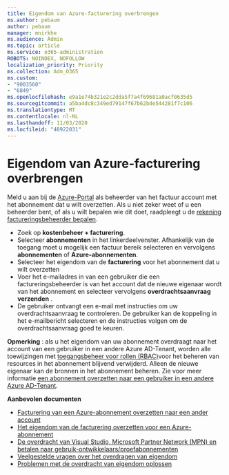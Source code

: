 ```yaml
---
title: Eigendom van Azure-facturering overbrengen
ms.author: pebaum
author: pebaum
manager: mnirkhe
ms.audience: Admin
ms.topic: article
ms.service: o365-administration
ROBOTS: NOINDEX, NOFOLLOW
localization_priority: Priority
ms.collection: Adm_O365
ms.custom:
- "9003560"
- "6849"
ms.openlocfilehash: e9a1e74b321e2c2dda5f7a4f69681a0acf0635d5
ms.sourcegitcommit: a5ba4dc8c349ed79147f67b62bde544281f7c106
ms.translationtype: MT
ms.contentlocale: nl-NL
ms.lasthandoff: 11/03/2020
ms.locfileid: "48922031"
---
```

# <a name="transfer-azure-billing-ownership"></a>Eigendom van Azure-facturering overbrengen

Meld u aan bij de [Azure-Portal](https://portal.azure.com/) als beheerder van het factuur account met het abonnement dat u wilt overzetten. Als u niet zeker weet of u een beheerder bent, of als u wilt bepalen wie dit doet, raadpleegt u de [rekening factureringsbeheerder bepalen](https://docs.microsoft.com/azure/cost-management-billing/understand/subscription-transfer#whoisaa).

- Zoek op **kostenbeheer + facturering**.
- Selecteer **abonnementen** in het linkerdeelvenster. Afhankelijk van de toegang moet u mogelijk een factuur bereik selecteren en vervolgens **abonnementen** of **Azure-abonnementen**.
- Selecteer het eigendom van de **facturering** voor het abonnement dat u wilt overzetten
- Voer het e-mailadres in van een gebruiker die een factureringsbeheerder is van het account dat de nieuwe eigenaar wordt van het abonnement en selecteer vervolgens **overdrachtsaanvraag verzenden** .
- De gebruiker ontvangt een e-mail met instructies om uw overdrachtsaanvraag te controleren. De gebruiker kan de koppeling in het e-mailbericht selecteren en de instructies volgen om de overdrachtsaanvraag goed te keuren.

**Opmerking** : als u het eigendom van uw abonnement overdraagt naar het account van een gebruiker in een andere Azure AD-Tenant, worden alle toewijzingen met [toegangsbeheer voor rollen (RBAC)](https://docs.microsoft.com/azure/role-based-access-control/overview?WT.mc_id=Portal-Microsoft_Azure_Support)voor het beheren van resources in het abonnement blijvend verwijderd. Alleen de nieuwe eigenaar kan de bronnen in het abonnement beheren. Zie voor meer informatie [een abonnement overzetten naar een gebruiker in een andere Azure AD-Tenant](https://docs.microsoft.com/azure/active-directory/managed-identities-azure-resources/known-issues?WT.mc_id=Portal-Microsoft_Azure_Support).

**Aanbevolen documenten**

- [Facturering van een Azure-abonnement overzetten naar een ander account](https://docs.microsoft.com/azure/cost-management-billing/manage/billing-subscription-transfer)
- [Het eigendom van de facturering overzetten voor een Azure-abonnement](https://docs.microsoft.com//azure/cost-management-billing/understand/subscription-transfer)
- [De overdracht van Visual Studio, Microsoft Partner Network (MPN) en betalen naar gebruik-ontwikkelaars/proefabonnementen](https://docs.microsoft.com/azure/billing/billing-subscription-transfer?WT.mc_id=Portal-Microsoft_Azure_Support#transferring-visual-studio-microsoft-partner-network-mpn-and-pay-as-you-go-devtest-subscriptions)
- [Veelgestelde vragen over het overdragen van eigendom](https://docs.microsoft.com/azure/billing/billing-subscription-transfer?WT.mc_id=Portal-Microsoft_Azure_Support#frequently-asked-questions-faq-for-senders)
- [Problemen met de overdracht van eigendom oplossen](https://docs.microsoft.com/azure/billing/billing-subscription-transfer?WT.mc_id=Portal-Microsoft_Azure_Support#troubleshooting)
